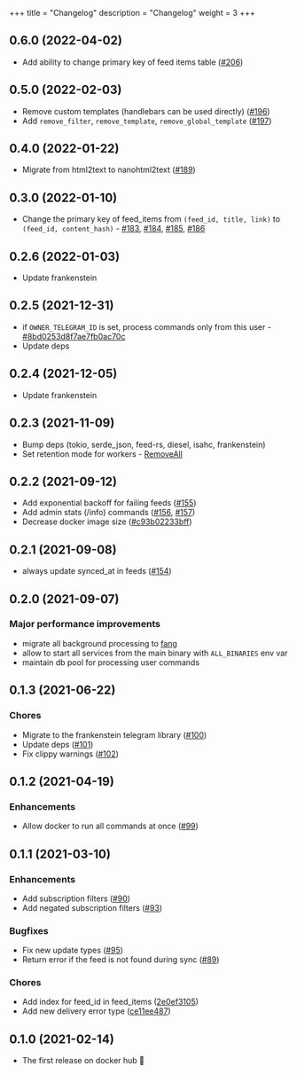 +++
title = "Changelog"
description = "Changelog"
weight = 3
+++

## 0.6.0 (2022-04-02)

- Add ability to change primary key of feed items table ([#206](https://github.com/ayrat555/el_monitorro/pull/206))

## 0.5.0 (2022-02-03)

- Remove custom templates (handlebars can be used directly) ([#196](https://github.com/ayrat555/el_monitorro/pull/196))
- Add `remove_filter`, `remove_template`, `remove_global_template` ([#197](https://github.com/ayrat555/el_monitorro/pull/197))

## 0.4.0 (2022-01-22)

- Migrate from html2text to nanohtml2text ([#189](https://github.com/ayrat555/el_monitorro/pull/189))

## 0.3.0 (2022-01-10)

- Change the primary key of feed_items from `(feed_id, title, link)` to `(feed_id, content_hash)` - [#183](https://github.com/ayrat555/el_monitorro/pull/183), [#184](https://github.com/ayrat555/el_monitorro/pull/184), [#185](https://github.com/ayrat555/el_monitorro/pull/185), [#186](https://github.com/ayrat555/el_monitorro/pull/186)

## 0.2.6 (2022-01-03)

- Update frankenstein

## 0.2.5 (2021-12-31)

- if `OWNER_TELEGRAM_ID` is set, process commands only from this user - [#8bd0253d8f7ae7fb0ac70c](https://github.com/ayrat555/el_monitorro/commit/8bd0253d8f7ae7fb0ac70cc7bafa7df3d8096f33)
- Update deps

## 0.2.4 (2021-12-05)

- Update frankenstein

## 0.2.3 (2021-11-09)

- Bump deps (tokio, serde_json, feed-rs, diesel, isahc, frankenstein)
- Set retention mode for workers - [RemoveAll](https://github.com/ayrat555/el_monitorro/commit/b363e7d3fce90534b4ebfacf72f9349060bdfba0)

## 0.2.2 (2021-09-12)

- Add exponential backoff for failing feeds ([#155](https://github.com/ayrat555/el_monitorro/pull/155))
- Add admin stats (/info) commands ([#156](https://github.com/ayrat555/el_monitorro/pull/156), [#157](https://github.com/ayrat555/el_monitorro/pull/157))
- Decrease docker image size ([#c93b02233bff](https://github.com/ayrat555/el_monitorro/commit/c93b02233bff8adeed77ffe32f2a5215006ac108))

## 0.2.1 (2021-09-08)

- always update synced_at in feeds ([#154](https://github.com/ayrat555/el_monitorro/pull/154))

## 0.2.0 (2021-09-07)

### Major performance improvements

- migrate all background processing to [fang](https://github.com/ayrat555/fang)
- allow to start all services from the main binary with `ALL_BINARIES` env var
- maintain db pool for processing user commands

## 0.1.3 (2021-06-22)

### Chores

- Migrate to the frankenstein telegram library ([#100](https://github.com/ayrat555/el_monitorro/pull/100))
- Update deps ([#101](https://github.com/ayrat555/el_monitorro/pull/101))
- Fix clippy warnings ([#102](https://github.com/ayrat555/el_monitorro/pull/102))

## 0.1.2 (2021-04-19)

### Enhancements

- Allow docker to run all commands at once ([#99](https://github.com/ayrat555/el_monitorro/pull/99))

## 0.1.1 (2021-03-10)

### Enhancements

- Add subscription filters ([#90](https://github.com/ayrat555/el_monitorro/pull/90))
- Add negated subscription filters ([#93](https://github.com/ayrat555/el_monitorro/pull/93))

### Bugfixes

- Fix new update types ([#95](https://github.com/ayrat555/el_monitorro/pull/95))
- Return error if the feed is not found during sync ([#89](https://github.com/ayrat555/el_monitorro/pull/89))

### Chores

- Add index for feed_id in feed_items ([2e0ef3105](https://github.com/ayrat555/el_monitorro/commit/2e0ef310528ff050eb8786d561171a709940f6c6))
- Add new delivery error type ([ce11ee487](https://github.com/ayrat555/el_monitorro/commit/ce11ee487f89f123efb98390f1159d2ea54e9e47))

## 0.1.0 (2021-02-14)

- The first release on docker hub :tada:
